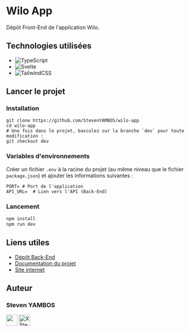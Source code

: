 # Wilo App

Dépôt Front-End de l'application Wilo.

## Technologies utilisées

- ![TypeScript](https://img.shields.io/badge/typescript-%23007ACC.svg?style=for-the-badge&logo=typescript&logoColor=white)
- ![Svelte](https://img.shields.io/badge/svelte-%23f1413d.svg?style=for-the-badge&logo=svelte&logoColor=white)
- ![TailwindCSS](https://img.shields.io/badge/tailwindcss-%2338B2AC.svg?style=for-the-badge&logo=tailwind-css&logoColor=white)

## Lancer le projet

### Installation

```shell
git clone https://github.com/StevenYAMBOS/wilo-app
cd wilo-app
# Une fois dans le projet, basculez sur la branche `dev` pour toute modification :
git checkout dev
```

### Variables d'environnements

Créer un fichier `.env` à la racine du projet (au même niveau que le fichier `package.json`) et ajouter les informations suivantes :

```shell
PORT= # Port de l'application
API_URL=  # Lien vers l'API (Back-End)
```

### Lancement

```bash
npm install
npm run dev
```

## Liens utiles

- [Dépôt Back-End](https://github.com/StevenYAMBOS/wilo-api)
- [Documentation du projet](./documentation/documentation.md)
- [Site internet](#)

## Auteur

### Steven YAMBOS

<a href="https://github.com/StevenYAMBOS"><img src="https://cdn-icons-png.flaticon.com/512/25/25231.png" width="30px" alt="" /><a/>
<a href="https://x.com/StevenYambos">
<img src="https://upload.wikimedia.org/wikipedia/commons/5/53/X_logo_2023_original.svg" width="30px" alt="X Steven YAMBOS"/>
</a>
